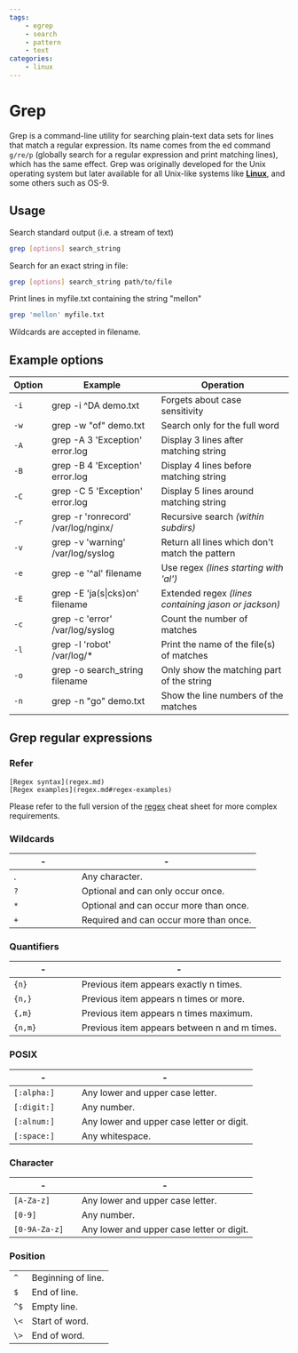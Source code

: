 ```yaml
---
tags: 
    - egrep
    - search
    - pattern
    - text
categories:
    - linux
---
```

# Grep

Grep is a command-line utility for searching plain-text data sets for lines that match a regular expression. Its name comes from the ed command `g/re/p` (globally search for a regular expression and print matching lines), which has the same effect. Grep was originally developed for the Unix operating system but later available for all Unix-like systems like **[Linux](linux.md)**, and some others such as OS-9.

## Usage

Search standard output (i.e. a stream of text)

```bash
grep [options] search_string
```

Search for an exact string in file:

```bash
grep [options] search_string path/to/file
```

Print lines in myfile.txt containing the string "mellon"

```bash
grep 'mellon' myfile.txt
```

Wildcards are accepted in filename.

## Example options

| Option | Example                               | Operation                                            |
|--------|---------------------------------------|------------------------------------------------------|
| `-i`   | grep -i ^DA demo.txt                  | Forgets about case sensitivity                       |
| `-w`   | grep -w "of" demo.txt                 | Search only for the full word                        |
| `-A`   | grep -A 3 'Exception' error.log       | Display 3 lines after matching string                |
| `-B`   | grep -B 4 'Exception' error.log       | Display 4 lines before matching string               |
| `-C`   | grep -C 5 'Exception' error.log       | Display 5 lines around matching string               |
| `-r`   | grep -r 'ronrecord' /var/log/nginx/   | Recursive search _(within subdirs)_                  |
| `-v`   | grep -v 'warning' /var/log/syslog     | Return all lines which don't match the pattern       |
| `-e`   | grep -e '^al' filename                | Use regex _(lines starting with 'al')_               |
| `-E`   | grep -E 'ja(s\|cks)on' filename       | Extended regex _(lines containing jason or jackson)_ |
| `-c`   | grep -c 'error' /var/log/syslog       | Count the number of matches                          |
| `-l`   | grep -l 'robot' /var/log/\*           | Print the name of the file(s) of matches             |
| `-o`   | grep -o search_string filename        | Only show the matching part of the string            |
| `-n`   | grep -n "go" demo.txt                 | Show the line numbers of the matches                 |


## Grep regular expressions

### Refer

```
[Regex syntax](regex.md)
[Regex examples](regex.md#regex-examples)
```

Please refer to the full version of the [regex](regex.md) cheat sheet for more complex requirements.

### Wildcards

| -               | -                                      |
|-----------------|----------------------------------------|
| .               | Any character.                         |
| `?            ` | Optional and can only occur once.      |
| `*            ` | Optional and can occur more than once. |
| `+            ` | Required and can occur more than once. |

### Quantifiers

| -               | -                                            |
|-----------------|----------------------------------------------|
| `{n}          ` | Previous item appears exactly n times.       |
| `{n,}         ` | Previous item appears n times or more.       |
| `{,m}         ` | Previous item appears n times maximum.       |
| `{n,m}        ` | Previous item appears between n and m times. |

### POSIX

| -               | -                                         |
|-----------------|-------------------------------------------|
| `[:alpha:]   `  | Any lower and upper case letter.          |
| `[:digit:]   `  | Any number.                               |
| `[:alnum:]   `  | Any lower and upper case letter or digit. |
| `[:space:]    ` | Any whites­pace.                          |

### Character

| -               | -                                         |
|-----------------|-------------------------------------------|
| `[A-Z­a-z]    ` | Any lower and upper case letter.          |
| `[0-9]        ` | Any number.                               |
| `[0-9­A-Z­a-z]` | Any lower and upper case letter or digit. |

### Position

|      |                    |
|------|--------------------|
| `^ ` | Beginning of line. |
| `$ ` | End of line.       |
| `^$` | Empty line.        |
| `\<` | Start of word.     |
| `\>` | End of word.       |

